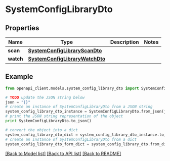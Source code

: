 # SystemConfigLibraryDto


## Properties

Name | Type | Description | Notes
------------ | ------------- | ------------- | -------------
**scan** | [**SystemConfigLibraryScanDto**](SystemConfigLibraryScanDto.md) |  | 
**watch** | [**SystemConfigLibraryWatchDto**](SystemConfigLibraryWatchDto.md) |  | 

## Example

```python
from openapi_client.models.system_config_library_dto import SystemConfigLibraryDto

# TODO update the JSON string below
json = "{}"
# create an instance of SystemConfigLibraryDto from a JSON string
system_config_library_dto_instance = SystemConfigLibraryDto.from_json(json)
# print the JSON string representation of the object
print SystemConfigLibraryDto.to_json()

# convert the object into a dict
system_config_library_dto_dict = system_config_library_dto_instance.to_dict()
# create an instance of SystemConfigLibraryDto from a dict
system_config_library_dto_form_dict = system_config_library_dto.from_dict(system_config_library_dto_dict)
```
[[Back to Model list]](../README.md#documentation-for-models) [[Back to API list]](../README.md#documentation-for-api-endpoints) [[Back to README]](../README.md)


